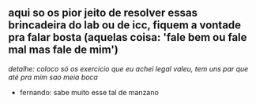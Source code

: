 ## aqui so os pior jeito de resolver essas brincadeira do lab ou de icc, fiquem a vontade pra falar bosta (aquelas coisa: 'fale bem ou fale mal mas fale de mim')
*detalhe: coloco só os exercicio que eu achei legal valeu, tem uns par que até pra mim sao meia boca*
- fernando: sabe muito esse tal de manzano
